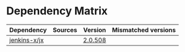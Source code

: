 # Dependency Matrix

Dependency | Sources | Version | Mismatched versions
---------- | ------- | ------- | -------------------
[jenkins-x/jx](https://github.com/jenkins-x/jx) |  | [2.0.508](https://github.com/jenkins-x/jx/releases/tag/v2.0.508) | 
